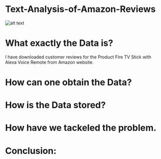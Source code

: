 # Text-Analysis-of-Amazon-Reviews

![alt text](https://github.com/swarupmishal/Text-Mining-of-Amazon-Reviews/blob/master/Extras/data-mining-859x312.jpg)

# What exactly the Data is?
I have downloaded customer reviews for the Product Fire TV Stick with Alexa Voice Remote from Amazon website.

# How can one obtain the Data?


# How is the Data stored?


# How have we tackeled the problem.


# Conclusion:
